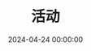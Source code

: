---
title: 活动
cover: >-
  https://img-r2.amemei-lists.top/q78kg/113951050_p0.webp
abbrlink: e8a37723
date: 2024-04-24 00:00:00
---